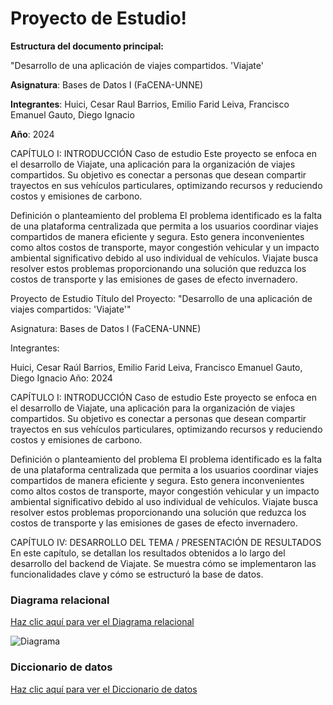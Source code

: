 # Proyecto de Estudio!
    
**Estructura del documento principal:**

"Desarrollo de una aplicación de viajes compartidos. 'Viajate'

**Asignatura**: Bases de Datos I (FaCENA-UNNE)

**Integrantes**:
 Huici, Cesar Raul
 Barrios, Emilio Farid
 Leiva, Francisco Emanuel
 Gauto, Diego Ignacio

**Año**: 2024

CAPÍTULO I: INTRODUCCIÓN
Caso de estudio
Este proyecto se enfoca en el desarrollo de Viajate, una aplicación para la organización de viajes compartidos. Su objetivo es conectar a personas que desean compartir trayectos en sus vehículos particulares, optimizando recursos y reduciendo costos y emisiones de carbono.

Definición o planteamiento del problema
El problema identificado es la falta de una plataforma centralizada que permita a los usuarios coordinar viajes compartidos de manera eficiente y segura. Esto genera inconvenientes como altos costos de transporte, mayor congestión vehicular y un impacto ambiental significativo debido al uso individual de vehículos. Viajate busca resolver estos problemas proporcionando una solución que reduzca los costos de transporte y las emisiones de gases de efecto invernadero.

Proyecto de Estudio
Título del Proyecto:
"Desarrollo de una aplicación de viajes compartidos: 'Viajate'"

Asignatura:
Bases de Datos I (FaCENA-UNNE)

Integrantes:

Huici, Cesar Raúl
Barrios, Emilio Farid
Leiva, Francisco Emanuel
Gauto, Diego Ignacio
Año:
2024

CAPÍTULO I: INTRODUCCIÓN
Caso de estudio
Este proyecto se enfoca en el desarrollo de Viajate, una aplicación para la organización de viajes compartidos. Su objetivo es conectar a personas que desean compartir trayectos en sus vehículos particulares, optimizando recursos y reduciendo costos y emisiones de carbono.

Definición o planteamiento del problema
El problema identificado es la falta de una plataforma centralizada que permita a los usuarios coordinar viajes compartidos de manera eficiente y segura. Esto genera inconvenientes como altos costos de transporte, mayor congestión vehicular y un impacto ambiental significativo debido al uso individual de vehículos. Viajate busca resolver estos problemas proporcionando una solución que reduzca los costos de transporte y las emisiones de gases de efecto invernadero.

 <!-- CAPÍTULO II: MARCO CONCEPTUAL O REFERENCIAL
Este capítulo presenta el marco conceptual que sustenta el desarrollo de la aplicación, basándose en las tecnologías actuales y en la importancia de la movilidad sostenible. Se exploran temas como:

Tema 1:

Tema 2:  -->

<!-- CAPÍTULO III: METODOLOGÍA SEGUIDA
a) Cómo se realizó el Trabajo Práctico
El desarrollo de la plataforma Viajate se centró en el diseño y creación del backend utilizando Golang como lenguaje de programación y MySQL como sistema de base de datos. Se trabajó en diferentes fases:

Definición de requisitos: Identificación de las necesidades de los usuarios y las funcionalidades clave que debía cubrir la plataforma.
Diseño de la arquitectura: Estructuración del sistema mediante el uso de una base de datos relacional con MySQL y la creación de APIs RESTful con Golang.
Desarrollo del backend: Implementación de las funcionalidades clave como el registro de usuarios, creación de viajes y mensajería interna.
b) Herramientas (Instrumentos y procedimientos)
Para la implementación y el desarrollo del backend, se utilizaron las siguientes herramientas:

Golang: Lenguaje de programación eficiente para la creación de APIs.
MySQL: Sistema de gestión de bases de datos relacional.
Postman: Herramienta para probar y documentar las APIs desarrolladas.
Cursos en línea y ChatGPT: Fuentes de conocimiento que permitieron adquirir las habilidades necesarias para el desarrollo del backend, complementando con ejemplos y asistencia técnica.
Google Forms: Herramienta utilizada para realizar encuestas y recopilar datos de usuarios potenciales sobre sus necesidades de movilidad. -->

CAPÍTULO IV: DESARROLLO DEL TEMA / PRESENTACIÓN DE RESULTADOS
En este capítulo, se detallan los resultados obtenidos a lo largo del desarrollo del backend de Viajate. Se muestra cómo se implementaron las funcionalidades clave y cómo se estructuró la base de datos.
### Diagrama relacional

[Haz clic aquí para ver el Diagrama relacional](https://drawsql.app/teams/viajate/diagrams/viajate-v1)

![Diagrama](https://github.com/user-attachments/assets/d245c575-dd77-4e7b-b63b-2f9c4632e6d0)

### Diccionario de datos

[Haz clic aquí para ver el Diccionario de datos](https://github.com/Franciscoleiva2/Proyecto-Bases-de-Datos-Grupo2-Comision-3/blob/main/doc/diccionario_datos.pdf)

<!-- ### Desarrollo TEMA 1 "----"

Fusce auctor finibus lectus, in aliquam orci fermentum id. Fusce sagittis lacus ante, et sodales eros porta interdum. Donec sed lacus et eros condimentum posuere. 

> Acceder a la siguiente carpeta para la descripción completa del tema [scripts-> tema_1](script/tema01_nombre_tema)

### Desarrollo TEMA 2 "----"

Proin aliquet mauris id ex venenatis, eget fermentum lectus malesuada. Maecenas a purus arcu. Etiam pellentesque tempor dictum. 

> Acceder a la siguiente carpeta para la descripción completa del tema [scripts-> tema_2](script/tema02_nombre_tema)

...  -->

<!-- CAPÍTULO V: CONCLUSIONES
Viajate es una plataforma digital diseñada para facilitar la organización de viajes compartidos entre usuarios, promoviendo la movilidad sostenible y la reducción de costos de transporte. Desarrollada por los cuatro integrantes de este proyecto —César Huici, Emilio Barrios, Francisco Leiva y Diego Gauto—, la aplicación surgió como una respuesta a la falta de soluciones eficientes para coordinar trayectos compartidos entre personas que realizan viajes similares. Al ser un proyecto en el que hemos estado trabajando activamente, elegimos Viajate como el tema de estudio para la asignatura Bases de Datos I, con el objetivo de mejorar su funcionalidad y optimizar la base de datos que sustenta su operación.

En esta primera entrega del trabajo final, hemos logrado aplicar los conocimientos adquiridos en la asignatura Bases de Datos I al proyecto Viajate, una plataforma diseñada para facilitar la organización de viajes compartidos entre usuarios. A través de este proceso, hemos podido optimizar y mejorar la estructura de nuestra base de datos, lo que es clave para el funcionamiento eficiente de la aplicación.

Viajate está estructurada para gestionar varios aspectos esenciales del sistema de viajes compartidos, basados en el modelo entidad-relación presentado. A continuación, se describe un panorama general de cómo funciona la aplicación y el alcance de las mejoras realizadas en la base de datos:

Gestión de usuarios: La plataforma permite que los usuarios se registren y gestionen sus perfiles a través de la entidad usuarios, que almacena información básica como nombre, correo electrónico y contraseñas. Además, mediante la tabla usuarios_detalle, se guarda información adicional como género, fecha de nacimiento y términos aceptados, mejorando la personalización de la plataforma.

Viajes y su detalle: La entidad viajes se utiliza para gestionar los trayectos creados por los usuarios, almacenando información clave como el origen, destino, fecha, hora y precio del viaje. El detalle adicional de cada viaje, como la disponibilidad de asientos, equipaje y si se aceptan mascotas, se gestiona a través de la entidad viajes_detalle.

Solicitudes de viaje: Los usuarios pueden enviar solicitudes para unirse a un viaje mediante la entidad solicitudes, la cual guarda el estado de la solicitud (notificado, aceptado) y relaciona a los usuarios con los viajes.

Comunidades y viajes recurrentes: Uno de los grandes avances logrados durante esta etapa fue la incorporación de la entidad comunidad, que permite a los usuarios formar grupos o pertenecer a comunidades (por ejemplo, empleados de una empresa o estudiantes de una universidad). Esto facilita la creación de viajes compartidos entre personas que tienen un vínculo en común. Además, la nueva entidad viajes_rutina permite la planificación de viajes recurrentes o programados, lo cual es ideal para usuarios que realizan el mismo trayecto de forma regular, como ir al trabajo o a la universidad.

Gestión de combustibles: También se ha incorporado la entidad combustibles, que en futuras etapas permitirá calcular los costos de los viajes en función del tipo de combustible utilizado, añadiendo más precisión a la gestión de costos para los conductores.

Gracias a estas mejoras en la estructura de la base de datos, Viajate está mejor preparada para manejar la complejidad de los viajes compartidos y ofrecer a sus usuarios una plataforma más organizada y eficiente. La normalización de las tablas y la correcta relación entre las entidades aseguran que el sistema pueda crecer de manera escalable, manteniendo un alto nivel de rendimiento.

En resumen, esta primera etapa ha sido fundamental para consolidar la estructura de datos de Viajate, alineando su diseño con las necesidades del sistema y preparándolo para futuras funcionalidades. A medida que avancemos en el trabajo final, continuaremos optimizando la base de datos y explorando nuevas oportunidades para mejorar el funcionamiento de la plataforma. -->



<!-- ## BIBLIOGRAFÍA DE CONSULTA

 1. List item
 2. List item
 3. List item
 4. List item
 5. List item
 -->

